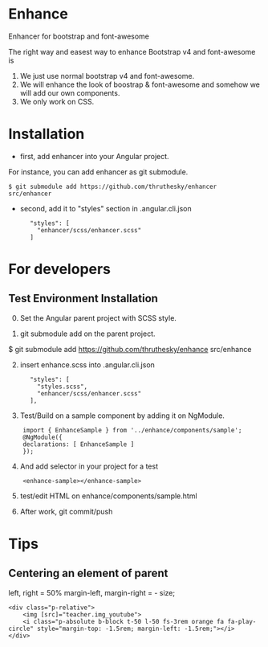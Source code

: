 # Enhance
Enhancer for bootstrap and font-awesome


The right way and easest way to enhance Bootstrap v4 and font-awesome is

1. We just use normal bootstrap v4 and font-awesome.
2. We will enhance the look of boostrap & font-awesome and somehow we will add our own components.
3. We only work on CSS.


# Installation

* first, add enhancer into your Angular project.

For instance, you can add enhancer as git submodule.

````
$ git submodule add https://github.com/thruthesky/enhancer src/enhancer
````

* second, add it to "styles" section in .angular.cli.json

````
      "styles": [
        "enhancer/scss/enhancer.scss"
      ]
````






# For developers

## Test Environment Installation



0. Set the Angular parent project with SCSS style.

1. git submodule add on the parent project.

$ git submodule add https://github.com/thruthesky/enhance src/enhance


2. insert enhance.scss into .angular.cli.json

````
      "styles": [
        "styles.scss",
        "enhancer/scss/enhancer.scss"
      ],
````




3. Test/Build on a sample component by adding it on NgModule.

````
    import { EnhanceSample } from '../enhance/components/sample';
    @NgModule({
    declarations: [ EnhanceSample ]
    });
````

4. And add selector in your project for a test

````
    <enhance-sample></enhance-sample>
````

5. test/edit HTML on enhance/components/sample.html


6. After work, git commit/push





# Tips

## Centering an element of parent

left, right = 50%
margin-left, margin-right = - size;

````
<div class="p-relative">
    <img [src]="teacher.img_youtube">
    <i class="p-absolute b-block t-50 l-50 fs-3rem orange fa fa-play-circle" style="margin-top: -1.5rem; margin-left: -1.5rem;"></i>
</div>
````
